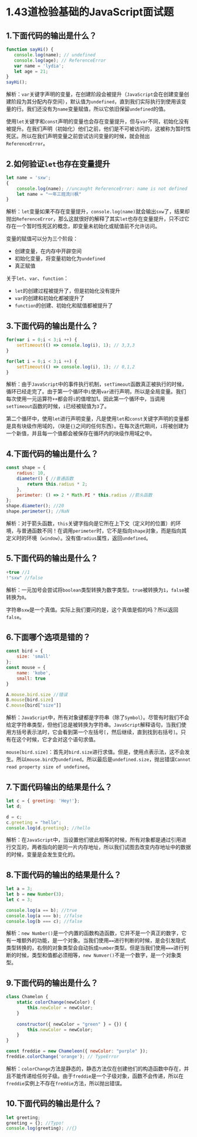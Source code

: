# 1.43道检验基础的JavaScript面试题

## 1.下面代码的输出是什么？

```js
function sayHi() {
   console.log(name); // undefined
   console.log(age); // ReferenceError
   var name = 'lydia';
   let age = 21;
}
sayHi();
```

解析：`var`关键字声明的变量，在创建阶段会被提升（`JavaScript`会在创建变量创建阶段为其分配内存空间），默认值为`undefined`，直到我们实际执行到使用该变量的行。我们还没有为`name`变量赋值，所以它依旧保留`undefined`的值。

使用`let`关键字和`const`声明的变量也会存在变量提升，但与`var`不同，初始化没有被提升。在我们声明（初始化）他们之前，他们是不可被访问的，这被称为暂时性死区。所以在我们声明变量之前尝试访问变量的时候，就会抛出`ReferenceError`。

## 2.如何验证`let`也存在变量提升

```js
let name = 'sxw';
{
    console.log(name); //uncaught ReferenceError: name is not defined
    let name = "一年三班流川枫"
}
```

解析：`let`变量如果不存在变量提升，`console.log(name)`就会输出`sxw`了，结果却抛出`ReferenceError`，那么这就很好的解释了其实`let`也存在变量提升，只不过它存在一个暂时性死区的概念，即变量未初始化或赋值前不允许访问。

变量的赋值可以分为三个阶段：

- 创建变量，在内存中开辟空间
- 初始化变量，将变量初始化为`undefined`
- 真正赋值

关于`let`、`var`、`function`：

- `let`的创建过程被提升了，但是初始化没有提升
- `var`的创建和初始化都被提升了
- `function`的创建、初始化和赋值都被提升了

## 3.下面代码的输出是什么？

```js
for(var i = 0;i < 3;i ++) {
    setTimeout(() => console.log(i), 1); // 3,3,3
}

for(let i = 0;i < 3;i ++) {
    setTimeout(() => console.log(i), 1); // 0,1,2
}
```

解析：由于`JavaScript`中的事件执行机制，`setTimeout`函数真正被执行的时候，循环已经走完了。由于第一个循环中`i`使用`var`进行声明，所以是全局变量。我们每次使用一元运算符`++`都会将`i`的值增加1。因此第一个循环中，当调用`setTimeout`函数的时候，`i`已经被赋值为`3`了。

第二个循环中，使用`let`进行声明变量，凡是使用`let`和`const`关键字声明的变量都是具有块级作用域的，（块是`{}`之间的任何东西）。在每次迭代期间，`i`将被创建为一个新值，并且每一个值都会被保存在循环内的块级作用域之中。

## 4.下面代码的输出是什么？

```js
const shape = {
    radius: 10,
    diameter() { //普通函数
        return this.radius * 2;
    },
    perimeter: () => 2 * Math.PI * this.radius //箭头函数
};
shape.diameter(); //20
shape.perimeter(); //NaN
```

解析：对于箭头函数，`this`关键字指向是它所在上下文（定义时的位置）的环境，与普通函数不同！在调用`perimeter`时，它不是指向`shape`对象，而是指向其定义时的环境（`window`）。没有值`radius`属性，返回`undefined`。

## 5.下面代码的输出是什么？

```js
+true //1
!"sxw" //false
```

解析：一元加号会尝试将`boolean`类型转换为数字类型。`true`被转换为`1`，`false`被转换为`0`。

字符串`sxw`是一个真值。实际上我们要问的是，这个真值是假的吗？所以返回`false`。

## 6.下面哪个选项是错的？

```js
const bird = {
    size: 'small'
};
const mouse = {
    name: 'kobe',
    small: true
}

A.mouse.bird.size //错误
B.mouse[bird.size]
C.mouse[bird["size"]]
```

解析：`JavaScript`中，所有对象键都是字符串（除了`Symbol`）。尽管有时我们不会给定字符串类型，但他们总是被转换为字符串。`JavaScript`解释语句，当我们使用方括号表示法时，它会看到第一个左括号`[`，然后继续，直到找到右括号`]`。只有在这个时候，它才会对这个语句求值。

`mouse[bird.size]`：首先对`bird.size`进行求值。但是，使用点表示法，这不会发生。所以`mouse.bird`为`undefined`。所以最后是`undefined.size`，抛出错误`Cannot read property size of undefined`。

## 7.下面代码输出的结果是什么？

```js
let c = { greeting: 'Hey!'};
let d;

d = c;
c.greeting = "hello";
console.log(d.greeting); //hello
```

解析：在`JavaScript`中，当设置他们彼此相等的时候，所有对象都是通过引用进行交互的，两者指向的是同一片内存地址，所以我们试图去改变内存地址中的数据的时候，变量是会发生变化的。

## 8.下面代码的输出的结果是什么？

```js
let a = 3;
let b = new Number(3);
let c = 3;

console.log(a == b); //true
console.log(a === b); //false
console.log(b === c); //false
```

解析：`new Number()`是一个内置的函数构造函数，它并不是一个真正的数字，它有一堆额外的功能，是一个对象。当我们使用`==`进行判断的时候，是会引发隐式类型转换的，右侧的对象类型会自动拆成`number`类型。但是当我们使用`===`进行判断的时候，类型和值都必须相等，`new Numver()`不是一个数字，是一个对象类型。

## 9.下面代码的输出是什么？

```js
class Chamelon {
    static colorChange(newColor) {
        this.newColor = newColor;
    }
    
    constructor({ newColor = "green" } = {}) {
        this.newColor = newColor;
    }
}

const freddie = new Chameleon({ newColor: "purple" });
freddie.colorChange('orange'); // TypeError
```

解析：`colorChange`方法是静态的，静态方法仅在创建他们的构造函数中存在，并且不能传递给任何子级。由于`freddie`是一个子级对象，函数不会传递，所以在`freddie`实例上不存在`freddie`方法，所以抛出错误。

## 10.下面代码的输出是什么？

```js
let greeting;
greeting = {}; //Typo!
console.log(greeting); //{}
```
